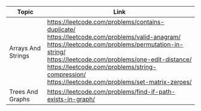 | Topic | Link |
| ------ | ------ |
| Arrays And Strings |https://leetcode.com/problems/contains-duplicate/ <br> https://leetcode.com/problems/valid-anagram/ <br> https://leetcode.com/problems/permutation-in-string/ <br> https://leetcode.com/problems/one-edit-distance/ <br> https://leetcode.com/problems/string-compression/ <br> https://leetcode.com/problems/set-matrix-zeroes/|
| Trees And Graphs| https://leetcode.com/problems/find-if-path-exists-in-graph/ |